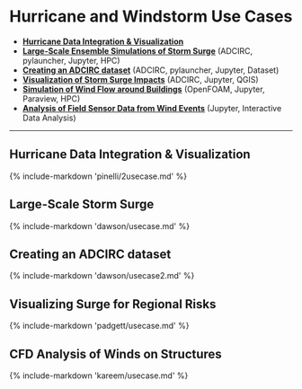 # Hurricane and Windstorm Use Cases 

* [**Hurricane Data Integration & Visualization**](#hurricane-data-integration-visualization)
* [**Large-Scale Ensemble Simulations of Storm Surge**](#large-scale-storm-surge)  (ADCIRC, pylauncher, Jupyter, HPC)
* [**Creating an ADCIRC dataset**](#creating-an-adcirc-dataset)  (ADCIRC, pylauncher, Jupyter, Dataset)
* [**Visualization of Storm Surge Impacts**](#visualizing-surge-for-regional-risks) (ADCIRC, Jupyter, QGIS)
* [**Simulation of Wind Flow around Buildings**](#cfd-analysis-of-winds-on-structures) (OpenFOAM, Jupyter, Paraview, HPC)
* [**Analysis of Field Sensor Data from Wind Events**](#field-sensing-wind-events) (Jupyter, Interactive Data Analysis)

---

## Hurricane Data Integration & Visualization

{% include-markdown 'pinelli/2usecase.md' %}

## Large-Scale Storm Surge

{% include-markdown 'dawson/usecase.md' %}

## Creating an ADCIRC dataset

{% include-markdown 'dawson/usecase2.md' %}

## Visualizing Surge for Regional Risks

{% include-markdown 'padgett/usecase.md' %}

## CFD Analysis of Winds on Structures

{% include-markdown 'kareem/usecase.md' %}

